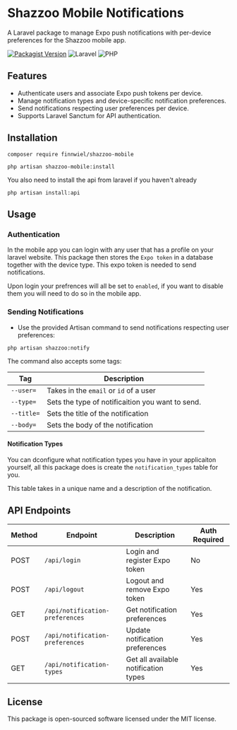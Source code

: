 # Shazzoo Mobile Notifications

A Laravel package to manage Expo push notifications with per-device preferences for the Shazzoo mobile app.

[![Packagist Version](https://img.shields.io/packagist/v/finnwiel/shazzoo-mobile.svg)](https://packagist.org/packages/finnwiel/shazzoo-mobile)
![Laravel](https://img.shields.io/badge/laravel-12.x-red)
![PHP](https://img.shields.io/badge/php-^8.1-blue)

## Features

- Authenticate users and associate Expo push tokens per device.
- Manage notification types and device-specific notification preferences.
- Send notifications respecting user preferences per device.
- Supports Laravel Sanctum for API authentication.

## Installation
```
composer require finnwiel/shazzoo-mobile
```
```
php artisan shazzoo-mobile:install
```
You also need to install the api from laravel if you haven't already
```
php artisan install:api
```
## Usage

### Authentication

In the mobile app you can login with any user that has a profile on your laravel website. This package then stores the `Expo token` in a database together with the device type. This expo token is needed to send notifications.

Upon login your prefrences will all be set to `enabled`, if you want to disable them you will need to do so in the mobile app.


### Sending Notifications

- Use the provided Artisan command to send notifications respecting user preferences:
```
php artisan shazzoo:notify 
```
The command also accepts some tags:

| Tag       | Description                                      | 
|-----------|--------------------------------------------------|
| `--user=` | Takes in the `email` or `id` of a user           | 
| `--type=` | Sets the type of notificaition you want to send. |
| `--title=`| Sets the title of the notification               |
| `--body=` | Sets the body of the notification                |


#### Notification Types

You can dconfigure what notification types you have in your applicaiton yourself, all this package does is create the `notification_types` table for you. 

This table takes in a unique name and a description of the notification.

## API Endpoints

| Method | Endpoint                   | Description                        | Auth Required |
|--------|----------------------------|------------------------------------|---------------|
| POST   | `/api/login`               | Login and register Expo token      | No            |
| POST   | `/api/logout`              | Logout and remove Expo token       | Yes           |
| GET    | `/api/notification-preferences` | Get notification preferences  | Yes           |
| POST   | `/api/notification-preferences`| Update notification preferences| Yes           |
| GET    | `/api/notification-types` | Get all available notification types| Yes           |

## License

This package is open-sourced software licensed under the MIT license.
